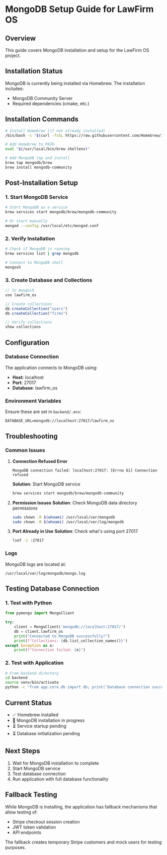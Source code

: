 # MongoDB Setup Guide for LawFirm OS

## Overview
This guide covers MongoDB installation and setup for the LawFirm OS project.

## Installation Status
MongoDB is currently being installed via Homebrew. The installation includes:
- MongoDB Community Server
- Required dependencies (cmake, etc.)

## Installation Commands
```bash
# Install Homebrew (if not already installed)
/bin/bash -c "$(curl -fsSL https://raw.githubusercontent.com/Homebrew/install/HEAD/install.sh)"

# Add Homebrew to PATH
eval "$(/usr/local/bin/brew shellenv)"

# Add MongoDB tap and install
brew tap mongodb/brew
brew install mongodb-community
```

## Post-Installation Setup

### 1. Start MongoDB Service
```bash
# Start MongoDB as a service
brew services start mongodb/brew/mongodb-community

# Or start manually
mongod --config /usr/local/etc/mongod.conf
```

### 2. Verify Installation
```bash
# Check if MongoDB is running
brew services list | grep mongodb

# Connect to MongoDB shell
mongosh
```

### 3. Create Database and Collections
```javascript
// In mongosh
use lawfirm_os

// Create collections
db.createCollection("users")
db.createCollection("firms")

// Verify collections
show collections
```

## Configuration

### Database Connection
The application connects to MongoDB using:
- **Host**: localhost
- **Port**: 27017
- **Database**: lawfirm_os

### Environment Variables
Ensure these are set in `backend/.env`:
```
DATABASE_URL=mongodb://localhost:27017/lawfirm_os
```

## Troubleshooting

### Common Issues

1. **Connection Refused Error**
   ```
   MongoDB connection failed: localhost:27017: [Errno 61] Connection refused
   ```
   **Solution**: Start MongoDB service
   ```bash
   brew services start mongodb/brew/mongodb-community
   ```

2. **Permission Issues**
   **Solution**: Check MongoDB data directory permissions
   ```bash
   sudo chown -R $(whoami) /usr/local/var/mongodb
   sudo chown -R $(whoami) /usr/local/var/log/mongodb
   ```

3. **Port Already in Use**
   **Solution**: Check what's using port 27017
   ```bash
   lsof -i :27017
   ```

### Logs
MongoDB logs are located at:
```
/usr/local/var/log/mongodb/mongo.log
```

## Testing Database Connection

### 1. Test with Python
```python
from pymongo import MongoClient

try:
    client = MongoClient('mongodb://localhost:27017/')
    db = client.lawfirm_os
    print("Connected to MongoDB successfully!")
    print(f"Collections: {db.list_collection_names()}")
except Exception as e:
    print(f"Connection failed: {e}")
```

### 2. Test with Application
```bash
# From backend directory
cd backend
source venv/bin/activate
python -c "from app.core.db import db; print('Database connection successful!')"
```

## Current Status
- ✅ Homebrew installed
- 🔄 MongoDB installation in progress
- ⏳ Service startup pending
- ⏳ Database initialization pending

## Next Steps
1. Wait for MongoDB installation to complete
2. Start MongoDB service
3. Test database connection
4. Run application with full database functionality

## Fallback Testing
While MongoDB is installing, the application has fallback mechanisms that allow testing of:
- Stripe checkout session creation
- JWT token validation
- API endpoints

The fallback creates temporary Stripe customers and mock users for testing purposes.